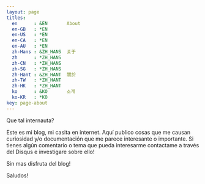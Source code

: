 ```yaml
---
layout: page
titles:
  en      : &EN       About
  en-GB   : *EN
  en-US   : *EN
  en-CA   : *EN
  en-AU   : *EN
  zh-Hans : &ZH_HANS  关于
  zh      : *ZH_HANS
  zh-CN   : *ZH_HANS
  zh-SG   : *ZH_HANS
  zh-Hant : &ZH_HANT  關於
  zh-TW   : *ZH_HANT
  zh-HK   : *ZH_HANT
  ko      : &KO       소개
  ko-KR   : *KO
key: page-about
---
```


Que tal internauta?

Este es mi blog, mi casita en internet. Aquí publico cosas que me causan curiosidad y/o documentación que me parece interesante o importante.
Si tienes algún comentario o tema que pueda interesarme contactame a través del Disqus e investigare sobre ello!

Sin mas disfruta del blog!

Saludos!
